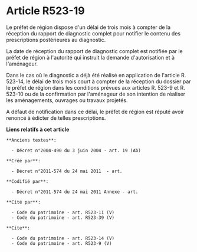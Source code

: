 # Article R523-19

Le préfet de région dispose d'un délai de trois mois à compter de la réception du rapport de diagnostic complet pour notifier
le contenu des prescriptions postérieures au diagnostic. 

La date de réception du rapport de diagnostic complet est notifiée par le préfet de région à l'autorité qui instruit la
demande d'autorisation et à l'aménageur. 

Dans le cas où le diagnostic a déjà été réalisé en application de l'article R. 523-14, le délai de trois mois court à compter
de la réception du dossier par le préfet de région dans les conditions prévues aux articles R. 523-9 et R. 523-10 ou de la
confirmation par l'aménageur de son intention de réaliser les aménagements, ouvrages ou travaux projetés. 

A défaut de notification dans ce délai, le préfet de région est réputé avoir renoncé à édicter de telles prescriptions.

**Liens relatifs à cet article**

	**Anciens textes**:

	  - Décret n°2004-490 du 3 juin 2004 - art. 19 (Ab)

	**Créé par**:

	  - Décret n°2011-574 du 24 mai 2011  - art.

	**Codifié par**:

	  - Décret n°2011-574 du 24 mai 2011 Annexe - art.

	**Cité par**:

	  - Code du patrimoine - art. R523-11 (V)
	  - Code du patrimoine - art. R523-39 (V)

	**Cite**:

	  - Code du patrimoine - art. R523-14 (V)
	  - Code du patrimoine - art. R523-9 (V)
